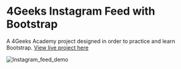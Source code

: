 # 4Geeks Instagram Feed with Bootstrap
A 4Geeks Academy project designed in order to practice and learn Bootstrap. [View live project here](https://4-geeks-bootstrap-instagram-feed.vercel.app/)

![Instagram_feed_demo](https://github.com/gdwhittaker94/Bootstrap_instagram_feed/assets/105855731/165f6675-3fd8-4e5c-8576-71efeace0299)
